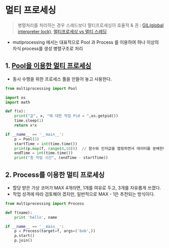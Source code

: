 # 멀티 프로세싱 

> 병렬처리를 처리하는 경우 스레드보다 멀티프로세싱이 효율적 & 권 : [GIL(global interpreter lock)](http://qkqhxla1.tistory.com/270), [멀티프로세싱 vs 멀티 스레딩](https://hashcode.co.kr/questions/691/%ED%8C%8C%EC%9D%B4%EC%8D%AC%EC%9C%BC%EB%A1%9C-%EB%A9%80%ED%8B%B0%ED%94%84%EB%A1%9C%EC%84%B8%EC%8B%B1-vs-%EB%A9%80%ED%8B%B0-%EC%8A%A4%EB%A0%88%EB%94%A9)


- mutiprocessing 에서는 대표적으로 Pool 과 Process 를 이용하여 하나 이상의 자식 process를 생성 병렬구조로 처리

## 1. [Pool을 이용한 멀티 프로세싱 ](https://m.blog.naver.com/townpharm/220951524843)

- 동시 수행을 위한 프로세스 풀을 만들어 놓고 사용한다.

```python 
from multiprocessing import Pool

import os
import math

def f(x):
    print("값", x, "에 대한 작업 Pid = ",os.getpid())
    time.sleep(1)
    return x*x

if __name__ == '__main__':
    p = Pool(3)
    startTime = int(time.time())
    print(p.map(f, range(0,10)))  // 함수와 인자값을 맵핑하면서 데이터를 분배한다
    endTime = int(time.time())
    print("총 작업 시간", (endTime - startTime))
```








## 2. Process를 이용한 멀티 프로세싱 


- 할당 받은 가상 코어가 MAX 4개라면, 1개를 여유로 두고, 3개를 자유롭게 쓰겠다.
- 작업 성격에 따라 검토해야 겠지만, 일반적으로 MAX - 1은 추천되는 방식이다.



```python 
from multiprocessing import Process

def f(name):
    print 'hello', name

if __name__ == '__main__':
    p = Process(target=f, args=('bob',))
    p.start()
    p.join()
```







